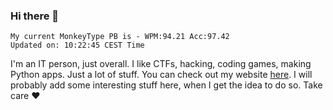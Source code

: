 ### Hi there 👋
<!-- PB START -->
```
My current MonkeyType PB is - WPM:94.21 Acc:97.42
Updated on: 10:22:45 CEST Time
```
<!-- PB END -->
I'm an IT person, just overall. I like CTFs, hacking, coding games, making Python apps. Just a lot of stuff.
You can check out my website [here](https://skill3472.github.io/).
I will probably add some interesting stuff here, when I get the idea to do so. Take care ❤️
